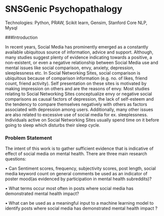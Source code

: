 # SNSGenic Psychopathalogy
Technologies: Python, PRAW, Scikit learn, Gensim, Stanford Core NLP, Mysql

###Introduction

  In recent years, Social Media has prominently emerged as a constantly available ubiquitous source of information, advice and support. Although, many studies suggest plenty of evidence indicating towards a positive, a non-existent, or even a negative relationship between Social Media use and mental issues like social comparison, envy, anxiety, depression, sleeplessness etc. In Social Networking Sites, social comparison is ubiquitous because of comparison information (e.g. no. of likes, friend count, friend activity). Self presentation on these sites is motivated by making impression on others and are the reasons of envy. Most studies relating to Social Networking Sites conceptualize envy or negative social comparisons as causal factors of depression, the lack of self-esteem and the tendency to compare themselves negatively with others as factors associated with depression among users.
Additionally, many other issues are also related to excessive use of social media for ex. sleeplessness. Individuals active on Social Networking Sites usually spend time on it before going to sleep which disturbs their sleep cycle.

### Problem Statement
The intent of this work is to gather sufficient evidence that is indicative of effect of social media on mental health. There are three main research questions:

• Can Sentiment scores, frequency, subjectivity scores, post length, social media keyword count on general comments be used as an indicator of poster mood(as evidenced by participation in mental health subreddits)?

• What terms occur most often in posts where social media has demonstrated mental health impact?

• What can be used as a meaningful input to a machine learning model to identify posts where social media has demonstrated mental health impact ?

